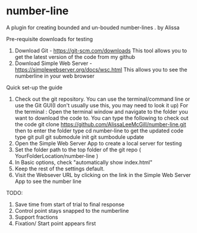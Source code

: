 # number-line
A plugin for creating bounded and un-bouded number-lines .
by Alissa


Pre-requisite downloads for testing
1. Download Git - https://git-scm.com/downloads
    This tool allows you to get the latest version of the code from my github
2. Download Simple Web Server -  https://simplewebserver.org/docs/wsc.html
    This allows you to see the numberline in your web browser

Quick set-up the guide
1. Check out the git repository.
    You can use the terminal/command line or use the Git GUI(I don't usually use this, you may need to look it up)
    For the terminal : Open the terminal window and navigate to the folder you want to download the code to. You can type the following to check out the code
         git clone https://github.com/AlissaLeeMcGill/number-line.git
    then to enter the folder type
        cd number-line 
   to get the updated code type
        git pull
        git submodule init
        git sumbodule update
2. Open the Simple Web Server App to create a local server for testing
3. Set the folder path to the top folder of the git repo ( YourFolderLocation/number-line )
4. In Basic options,  check "automatically show index.html"
5. Keep the rest of the settings default.
6. Visit the Websever URL by clicking on the link in the Simple Web Server App to see the number line



TODO:
1. Save time from start of trial to final response
2. Control point stays snapped to the numberline
3. Support fractions
4. Fixation/ Start point appears first 


